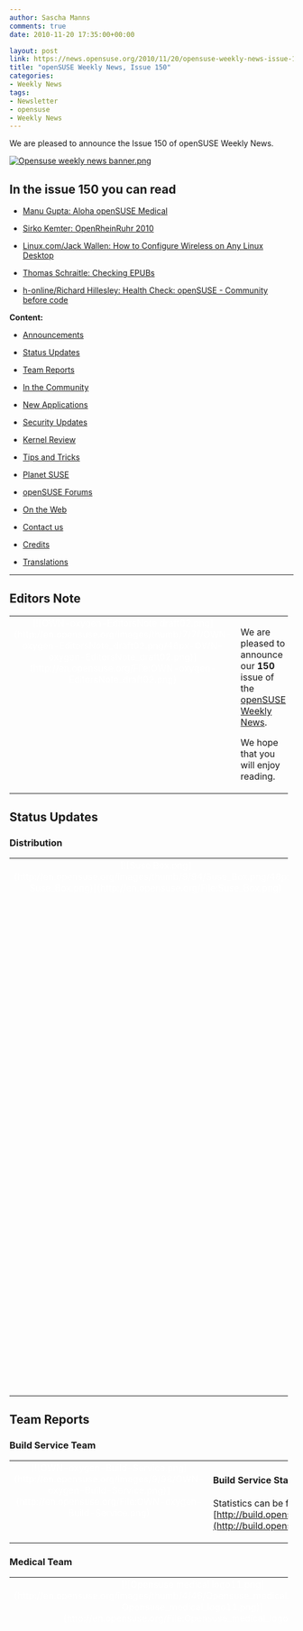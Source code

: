 ```yaml
---
author: Sascha Manns
comments: true
date: 2010-11-20 17:35:00+00:00

layout: post
link: https://news.opensuse.org/2010/11/20/opensuse-weekly-news-issue-150/
title: "openSUSE Weekly News, Issue 150"
categories:
- Weekly News
tags:
- Newsletter
- opensuse
- Weekly News
---
```

We are pleased to announce the Issue 150 of openSUSE Weekly News.
<!-- more -->








[![Opensuse weekly news banner.png](http://en.opensuse.org/images/6/6d/Opensuse_weekly_news_banner.png)](http://en.opensuse.org/File:Opensuse_weekly_news_banner.png)













## In the issue 150 you can read




  * [ Manu Gupta: Aloha openSUSE Medical](https://news.opensuse.org/?p=5493#Manu_Gupta:_Aloha_openSUSE_Medical)


  * [ Sirko Kemter: OpenRheinRuhr 2010](https://news.opensuse.org/?p=5493#Sirko_Kemter:_OpenRheinRuhr_2010)


  * [ Linux.com/Jack Wallen: How to Configure Wireless on Any Linux Desktop](https://news.opensuse.org/?p=5493#Linux.com.2FJack_Wallen:_How_to_Configure_Wireless_on_Any_Linux_Desktop)


  * [ Thomas Schraitle: Checking EPUBs](https://news.opensuse.org/?p=5493#Thomas_Schraitle:_Checking_EPUBs)


  * [ h-online/Richard Hillesley: Health Check: openSUSE - Community before code](https://news.opensuse.org/?p=5493#h-online.2FRichard_Hillesley:_Health_Check:_openSUSE_-_Community_before_code)















**Content:**




  * [ Announcements](https://news.opensuse.org/?p=5493#Announcements)


  * [ Status Updates](https://news.opensuse.org/?p=5493#Status_Updates)


  * [ Team Reports](https://news.opensuse.org/?p=5493#Team_Reports)


  * [ In the Community](https://news.opensuse.org/?p=5493#In_the_Community)


  * [ New Applications](https://news.opensuse.org/?p=5493#New.2FUpdated_Applications_.40_openSUSE)


  * [ Security Updates](https://news.opensuse.org/?p=5493#Security_Updates)


  * [ Kernel Review](https://news.opensuse.org/?p=5493#Kernel_Review)


  * [ Tips and Tricks](https://news.opensuse.org/?p=5493#Tips_and_Tricks)


  * [ Planet SUSE](https://news.opensuse.org/?p=5493#Planet_SUSE)


  * [ openSUSE Forums](https://news.opensuse.org/?p=5493#openSUSE_Forums)


  * [ On the Web](https://news.opensuse.org/?p=5493#On_the_Web)


  * [ Contact us](http://en.opensuse.org/Archive:Weekly_news_150#Feedback_.2F_Communicate_.2F_Get_Involved)


  * [ Credits](https://news.opensuse.org/?p=5493#Credits)


  * [ Translations](https://news.opensuse.org/?p=5493#Translations)







  



  






  






  






  






  






  






  






  






  






  






  






  






  






  






  






  






  






  






  






  






* * *


  






## Editors Note








<table style="width: 98%;" class="zeroBorder" >
<tbody >
<tr >

<td style="color: rgb(255, 255, 255); text-align: center; vertical-align: top; width: 36px;" >[![OWN-oxygen-EditorsNote draft02.png](http://en.opensuse.org/images/thumb/7/7f/OWN-oxygen-EditorsNote_draft02.png/48px-OWN-oxygen-EditorsNote_draft02.png)](http://en.opensuse.org/File:OWN-oxygen-EditorsNote_draft02.png)
</td>

<td style="margin: 0pt 1em 0pt 0pt;" >


We are pleased to announce our **150** issue of the [openSUSE Weekly News](http://en.opensuse.org/Portal:Weekly_news). 




We hope that you will enjoy reading. 



</td>
</tr>
</tbody>
</table>





  









## Status Updates







### Distribution





<table style="width: 98%;" class="zeroBorder" >
<tbody >
<tr >

<td style="color: rgb(255, 255, 255); text-align: center; vertical-align: top; width: 36px;" >[![Suse Box.png](http://en.opensuse.org/images/thumb/9/94/Suse_Box.png/48px-Suse_Box.png)](http://en.opensuse.org/File:Suse_Box.png)
</td>

<td style="margin: 0pt 1em 0pt 0pt;" >  




####  Schedules for the next Week




  * [Coolo's timeline says](http://www.suse.de/%7Ecoolo/opensuse_11.4/): 

"openSUSE 11.4 Milestone 4 Release:  Milestone: snapshot release without agenda. We release it once we have several new key components in. Moved to friday as monday is a holiday. Thu, 25 Nov 2010 14:00:00 GMT" 


####  Bugzilla




**Important links:**




  * [Detailed Bugzilla Report](https://bugzilla.novell.com/report.cgi?x_axis_field=bug_severity&y_axis_field=product&z_axis_field=&query_format=report-table&short_desc_type=allwordssubstr&short_desc=&long_desc_type=fulltext&long_desc=&classification=openSUSE&bug_file_loc_type=allwordssubstr&bug_file_loc=&status_whiteboard_type=allwordssubstr&status_whiteboard=&keywords_type=anywords&keywords=&bug_status=UNCONFIRMED&bug_status=NEW&bug_status=ASSIGNED&bug_status=NEEDINFO&bug_status=REOPENED&emailassigned_to1=1&emailtype1=substring&email1=&emailassigned_to2=1&emailreporter2=1&emailqa_contact2=1&emailcc2=1&emailtype2=substring&email2=&bugidtype=include&bug_id=&votes=&chfieldfrom=&chfieldto=Now&chfieldvalue=&format=table&action=wrap&field0-0-0=noop&type0-0-0=noop&value0-0-0=)


  * [Submitting Bug Reports](http://en.opensuse.org/openSUSE:Submitting_bug_reports)


  * [Bug Reporting FAQ](http://en.opensuse.org/openSUSE:Bug_reporting_FAQ)


</td>
</tr>
</tbody>
</table>





  






## Team Reports




### Build Service Team





<table style="width: 98%;" class="zeroBorder" >
<tbody >
<tr >

<td style="color: rgb(255, 255, 255); text-align: center; vertical-align: top; width: 36px;" >[![OWN-oxygen-Build-Service.png](http://en.opensuse.org/images/9/98/OWN-oxygen-Build-Service.png)](http://en.opensuse.org/File:OWN-oxygen-Build-Service.png)
</td>

<td style="margin: 0pt 1em 0pt 0pt;" >


####  Build Service Statistics




Statistics can be found at [http://build.opensuse.org](http://build.opensuse.org/)



</td>
</tr>
</tbody>
</table>





  






### Medical Team





<table style="width: 98%;" class="zeroBorder" >
<tbody >
<tr >

<td style="color: rgb(255, 255, 255); text-align: center; vertical-align: top; width: 36px;" >[![Opensuse medical logo11.png](http://en.opensuse.org/images/thumb/4/46/Opensuse_medical_logo11.png/48px-Opensuse_medical_logo11.png)](http://en.opensuse.org/File:Opensuse_medical_logo11.png)
</td>

<td style="margin: 0pt 1em 0pt 0pt;" >


####  [Manu Gupta: Aloha openSUSE Medical](http://feedproxy.google.com/%7Er/SUSEware/%7E3/FADKs6zYMwU/)




"A few minutes back Sascha Manns and his team released openSUSE Medical Version 0.0.6 and declared it stable. Kudos to them. This distribution is aimed at medical professionals and is packed with open source stuff targeted towards the medical community, for students, doctors and clinics. It includes FreeMedForms an ERP solution for clinical purposes. FreeDiams is a prescriber that can be used alone to prescribe and / or test drug interactions within a prescription. It can be linked to any application thanks to its command line parameters. FreeDiams can use several drugs databases. The GNUmed project builds free, liberated open source Electronic Medical Record software in multiple languages to assist and improve longitudinal care. So all in all, Sascha and his team provides a power pack for the Medical Community. (...)" 



</td>
</tr>
</tbody>
</table>





  






### openFATE Team





<table style="width: 98%;" class="zeroBorder" >
<tbody >
<tr >

<td style="color: rgb(255, 255, 255); text-align: center; vertical-align: top; width: 36px;" >[![Logo-fate.png](http://en.opensuse.org/images/thumb/c/c2/Logo-fate.png/48px-Logo-fate.png)](http://en.opensuse.org/File:Logo-fate.png)
</td>

<td style="margin: 0pt 1em 0pt 0pt;" >  




####  [#310826: Keep last package version on update](https://features.opensuse.org/310826)




"Zypper should implement an additional option "Keep last package Version" and a function "restore previous version"  

 If the user makes an update and the new package version makes problems he could simply reinstall the old version.  

 A good example is the current NVIDIA package which makes amarok crash ([http://forums.opensuse.org/english/get-help-here/multimedia/449355-amarok-crashing.html](http://forums.opensuse.org/english/get-help-here/multimedia/449355-amarok-crashing.html))  

 Also there should be an option to delete all backup packages when the user is shure everything works as expected." 




####  [#310830: Pinta project added](https://features.opensuse.org/310830)




"The mono-based graphics editor ought to be integrated with next OpenSUSE release:  

[http://pinta-project.com/](http://pinta-project.com/)  

 Ubuntu has dropped GIMP integration, which is not what I'm looking for." 




####  [#310831: BÃ©po keyboard layout - Â«first class citizenÂ»](https://features.opensuse.org/310831)




"The usual qwerty keyboard layout (and similar layouts like qwertz, azerty...) are known for being suboptimal. Better layouts are available, like dvorak. These layouts are often tied to a language : dvorak is better for english, while french users will prefer bÃ©po. (...)" 




####  [#310832: add write permission to users on the fstab options](https://features.opensuse.org/310832)




"It's more and more frequent to have a big partition shared by users for large data (video...).  

 Now one have to allow writing on these partitions with going root and making  

 chown :users <mount point>  

 chmod g+w <mount point>  

 It should be a good idea to add the option in the partitionner to make this. One more option "allow writing by users", for example." 




####  [#310835: Update Vim to 7.3](https://features.opensuse.org/310835)




"openSUSE 11.3 includes Vim 7.2 that is 2 years old.  

  

 On August 2010, Vim 7.3 has been released and includes a few new features (Lua support, Python 3 support, Blowfish encryption, persistent undo/redo). But first and foremost, Vim 7.3 includes all patches that were released since the last 7.2 release two years ago." 




####  [#310836: add an option in YaST to comment out an entry](https://features.opensuse.org/310836)




"I just notice that some Windows 7 entries in GRUB menu.lst as written by the openSUSE installer are very dangerous. On my HPE-311 desktop, I had 3 entries, for 3 windows partitions. The latter being the recovery partition, labelled "windows 3". (...)" 




####  [#310837: Enhance grub configuration for multiboot systems](https://features.opensuse.org/310837)




"When installing Windows (version 7 with me), then openSUSE 11.3, and no partition is marked "active", then hibernating (suspend to disk) in Windows 7 does not work anymore after installing linux.  

 When activating the "activate" checkbox in the Windows section of the grub configuration, it works.  

 Could you change the intial(?) grub configuration or display a hint (flashing, big, ...)? (...)" 




####  [#310844: Fix the "Where do we need to improve?" topic of the board meeting](https://features.opensuse.org/310844)




"The board meeting has a topic about where we do need to improve. This recieves too little attention from a too small group. We need to fix this." 




####  [#310845: Develop script to setup cacti with default settings](https://features.opensuse.org/310845)




"can a script be developed to install the cacti package using default values [1].  

 [1] [http://en.opensuse.org/Cacti](http://en.opensuse.org/Cacti) " 




####  Statistics




[Feature](https://features.opensuse.org/) statistics for [openSUSE 11.4](https://features.opensuse.org/statistic/product/22236)




[More information on openFATE](http://en.opensuse.org/openSUSE:Openfate)



</td>
</tr>
</tbody>
</table>





  






### Testing Team





<table style="width: 98%;" class="zeroBorder" >
<tbody >
<tr >

<td style="color: rgb(255, 255, 255); text-align: center; vertical-align: top; width: 36px;" >[![Suse Box.png](http://en.opensuse.org/images/thumb/9/94/Suse_Box.png/48px-Suse_Box.png)](http://en.opensuse.org/File:Suse_Box.png)
</td>

<td style="margin: 0pt 1em 0pt 0pt;" >


####  [Larry Finger: Weekly News for November 19](http://lists.opensuse.org/archive/opensuse-testing/2010-11/msg00014.html)




"A Testing Core Team IRC meeting to discuss 11.4 Milestone 3 was held November 15.  

  

 We first discussed the latest developments in automated testing of installation. If those system builds that will not install are detected early, then users will be spared the effort wasted in downloading a product that will not run. The goal is to minimize user frustration, and maximize user time spent in tests that cannot be done automatically. For example, the virtual machines used in the automatic testing have very limited hardware, thus a lot of drivers are not tested.  

  

 Team member Bernhard Wiedemann, who developed these testing procedures, has been granted access to a server at openSUSE for this purpose. For anyone interested in the details of how the tests function, please see [https://lwn.net/Articles/414413/](https://lwn.net/Articles/414413/). To see the squashing of bugs over time, see [http://openqa.opensuse.org/cgi-bin/currentresults](http://openqa.opensuse.org/cgi-bin/currentresults). The links in the left-hand columns show details of the testing. To see visually what Bernhard is testing, look at the movie.  

  

 The meeting also discussed the handling of Bugzilla reports. The plan is to automate the scanning of the list to find those bugs that affect the pending release so that none of bugs found in testing are allowed to persist in the released version. Further discussion of bug handling will be reported here." 



</td>
</tr>
</tbody>
</table>





  






### Translation Team





<table style="width: 98%;" class="zeroBorder" >
<tbody >
<tr >

<td style="color: rgb(255, 255, 255); text-align: center; vertical-align: top; width: 36px;" >[![Icon-localize.png](http://en.opensuse.org/images/thumb/9/95/Icon-localize.png/48px-Icon-localize.png)](http://en.opensuse.org/File:Icon-localize.png)
</td>

<td style="margin: 0pt 1em 0pt 0pt;" >  




####  [Thomas Schraitle: Status Hungarian openSUSE Documentation](http://lizards.opensuse.org/2010/11/17/status-hu-opensuse-documentation/)




"As I wrote last time, I™ve migrated our documentation to a public SVN server on BerliOS. There you can get the English sources of the official openSUSE documentation and some business products too.  

  

 Apart from Russian, I™m very happy that the Hungarian translation of the openSUSE documentation is underway! Thanks to Kálmán KÃ©mÃ©nczy, he will publish the Hungarian documentation soon. Currently, some translatation, proofreading, and polishing have to be done, so stay tuned (see [https://svn.berlios.de/svnroot/repos/opensuse-doc/trunk/documents/distribution/hu](https://svn.berlios.de/svnroot/repos/opensuse-doc/trunk/documents/distribution/hu).)  

 By the way, the Hungarian books from the 11.1 and 11.2 release can be downloaded in the Hungarian portal. (...)" 




####  Localization




  * Daily updated translation statistics are available on the [openSUSE Localization Portal](http://i18n.opensuse.org/). 


  * [Trunk Top-List](http://i18n.opensuse.org/stats/trunk/toplist.php) “ [Localization Guide](http://en.opensuse.org/openSUSE:Localization_guide)


</td>
</tr>
</tbody>
</table>





  









## In the Community 








<table style="width: 98%;" class="zeroBorder" >
<tbody >
<tr >

<td style="color: rgb(255, 255, 255); text-align: center; vertical-align: top; width: 36px;" >[![Icon-project.png](http://en.opensuse.org/images/3/31/Icon-project.png)](http://en.opensuse.org/File:Icon-project.png)
</td>

<td style="margin: 0pt 1em 0pt 0pt;" >  




####  [Nelson Marques: Yet another academical paper¦](http://nmarques.digitalwhores.net/2010/11/12/yet-another-academical-paper/)




Nelson Marques are working on an interesting project. In the first Part of the Project, he wants to define what the openSUSE Project is, and what the Community is. The second part is a study. Enjoy reading. 




####  [Sirko Kemter: OpenRheinRuhr 2010](http://karl-tux-stadt.de/ktuxs/?p=2884)




"Time to write a small report about the last weekend, another event happend there. I was at OpenRheinRuhr in Oberhausen. It was the second edition of this event. Last year it was in Bottrop, some maybe remember the sexy openSUSE booth girls ;) So this year the organizers changed the location and it was deifinitly a good decision, there was definitly more visitors because of that. The location was a museum for the industry there once was, so the social event had a really geeky style between really big gearwheels and such stuff. The hall was this year really big and a lot of place for the projects.  

  

 For the booth I had one of the big HP touchscreens, they are always good for events. People like to play Numpty Physics and when there stay some people others become curious and stop at the booth. But we played not only on the booth, thanks Jan we showed WebYasT on his machine at home, of course we had some conversations about and showings of SUSE Studio. Not many people asked for the openSUSE Buildservice, but thats ok there, it was an more user oriented event. For me I made an test there, we had some days ago a little discussion on the marketing mailinglist to market more such things like OBS and I began to make a new poster serie for that, so I tested with an beamer some of the new posters on a side wall. I think I prepare an slideshow with the motifes, when I have all posters have done, so that all ambassadors can do the same. Its an action thing and that does always make people curious. (...)" 




####  [Michal HrušeckÃ½: openSUSE Conference 2010](http://michal.hrusecky.net/index.php/blog/show/openSUSE-Conference-2010-1.html)




"As you probably all know, few weeks ago was openSUSE Conference 2010. And it was great event and I'm glad I was able to attend it. Unfortunatelly I had some troubles with my blog, so I'm writing about it now. I had there a small "workshop" about KVM & libvirtd and about why you shouldn't be affraid of using them. Few slides that I came up with can be obtained here, but most of the time, it consisted from the discussion with people that attended it. But I want to write mainly about interesting things that I learned on conference. (...)" 




###  Welcome new Members (Corner for new acknowledged Members)




  * [Alexandre Moura (xnd)](https://users.opensuse.org/show/xnd): Works as Ambassador, active in Brazilian wiki and Build Service. 



###  Events & Meetings




Past: 




  * [**November 11, 2010: openSUSE KDE Team meeting**](https://news.opensuse.org/2010/05/13/%ef%bb%bfopensuse-kde-team-meeting/)


  * [**November 13, 2010: OpenRheinRuhr\, Oberhausen Germany**](https://news.opensuse.org/2010/04/19/openrheinruhr-oberhausen-germany/)


  * [**November 16, 2010: openSUSE Marketing Team Meeting**](https://news.opensuse.org/2010/10/05/opensuse-marketing-team-meeting-8/)


  * [**November 17, 2010: openSUSE Board Meeting**](https://news.opensuse.org/2010/03/24/opensuse-board-meeting/)


  * [**November 19, 2010: Meeting for the Greek openSUSE Community**](https://news.opensuse.org/2010/11/18/meeting-for-the-greek-opensuse-community/)



Upcoming: 




  * [** November 24, 2010: German Wiki Team Meeting**](https://news.opensuse.org/2010/05/30/german-wiki-team-meeting-2/)


  * [** November 25, 2010: openSUSE KDE Team meeting**](https://news.opensuse.org/2010/05/13/%ef%bb%bfopensuse-kde-team-meeting/)


  * [** November 30, 2010: openSUSE Marketing Team Meeting**](https://news.opensuse.org/2010/10/05/opensuse-marketing-team-meeting-8/)


  * You can find more informations on other events at: 


    * [openSUSE News/Events](https://news.opensuse.org/category/events/) “ [Local events](http://en.opensuse.org/openSUSE:Ambassadors_events)



###  openSUSE for your ears




  * The openSUSE Weekly News are available as Livestream or Podcast in the German Language. You can hear it or download it on [http://blog.radiotux.de/podcast](http://blog.radiotux.de/podcast). 



###  From Ambassadors




####  [Greek openSUSE Ambassadors: Greek openSUSE community, Our first meeting](http://opensuseambassadors.blogspot.com/2010/11/greek-opensuse-community-our-first.html)




"Yesterday the Greek openSUSE community had it's first meeting. The purpose of this meeting was all of those who are interesting on participate to decide the next steps of our community together.   

 Me(Warlordfff) and Stathis(Diamond_gr) had no experience on how to organize such a meeting so we made a lot of mistakes,had many difficulties and many things went wrong but finally we managed to make some decisions about certain points and we decided to have another meeting exclusively at IRC this time,sometime next weekend. (...)" 




###  openSUSE in $COUNTRY




"Details" 




###  Communication




  * [The Mailinglists](http://lists.opensuse.org/)


  * [The openSUSE Forums](http://forums.opensuse.org/)] 



###  Contributors




  * [The User Directory](http://users.opensuse.org/)


</td>
</tr>
</tbody>
</table>





  









## New/Updated Applications @ openSUSE








<table style="width: 98%;" class="zeroBorder" >
<tbody >
<tr >

<td style="color: rgb(255, 255, 255); text-align: center; vertical-align: top; width: 36px;" >[![OWN-oxygen-New-Updated-Applications.png](http://en.opensuse.org/images/1/10/OWN-oxygen-New-Updated-Applications.png)](http://en.opensuse.org/File:OWN-oxygen-New-Updated-Applications.png)
</td>

<td style="margin: 0pt 1em 0pt 0pt;" >


####  [Packman: kmediafactory 0.8.0-3](http://packman.links2linux.org/package/kmediafactory)




"KMediafactory is easy to use template based dvd authoring tool. You can quickly create DVD menus for home videos and TV recordings in three simple steps." 




####  [Packman: gxine 0.5.905-2](http://packman.links2linux.org/package/gxine)




"This is a GTK+ based GUI for the libxine video player library. It provides gxine, a media player that can play all the audio/video formats that libxine supports. Currently, this includes MPEG1/2, some AVI and Quicktime files, some network streaming methods and disc based media (VCD, SVCD, DVD). (...)" 




####  [OBS: OBS openSUSE:11.3:Update/java-1_6_0-openjdk r2 commited](http://hermes.opensuse.org/messages/5963417)




"Updated to icedtea6-1.9.1" 




####  [SUSE Geek: Clementine Music Player in openSUSE 11.3](http://www.susegeek.com/media-player/clementine-music-player-in-opensuse-11-3/)




"Clementine is a free opensource Music player released under GPL v3 license. It is a port the Amarok music player taking advantage of Qt4 features focusing on a fast and easy-to-use interface for... (...)" 




####  [Holger Hetterich: SMB Traffic Analyzer 1.2 released](http://holger123.wordpress.com/2010/11/16/smb-traffic-analyzer-1-2-released/)




"We just released SMB Traffic Analyzer version 1.2.  

  

 After the release of version 1.1 we got immediate feedback that the configuration file is not being read correctly. The port number to connect to the VFS module was overwritten when a client port number was given (bnc#652755), in case a configuration file was used with smbtad. (...)" 




####  [Sascha Manns: New Package for packager: whohas](http://lizards.opensuse.org/2010/11/16/new-package-for-packager-whohas/)




"Sometimes a packager asked himself, who has already packaged this Software? Maybe the Packagingfiles can help me to fix a error? Or maybe an other packager has a written a patch that i can use for my situation?  

 Philipp L. Wesche knows this situation, and he wrote a program, that allows to view in other Distributions and Repositories, who has a specific Software packaged. The commandline tool whohas supports Arch, Debian, Fedora, Gentoo, Mandriva, openSUSE, Slackware, linuxpackages.net, Source Mage, Ubuntu, FreeBSD, NetBSD, OpenBSD, Fink, MacPorts and Cygwin. Philipp wrote this tool in Perl and was designed to help package maintainers find ebuilds, pkgbuilds and similar package definitions to learn from. (...)" 




  






  * You can find other interesting Packages at: 


  * [Packman](http://packman.links2linux.de/rdf/packman_en.rdf) “ [OBS](https://hermes.opensuse.org/feeds/66367.rdf)


</td>
</tr>
</tbody>
</table>





  









## Security Updates








<table style="width: 98%;" class="zeroBorder" >
<tbody >
<tr >

<td style="color: rgb(255, 255, 255); text-align: center; vertical-align: top; width: 36px;" >[![Logo-SecurityUpdates.png](http://en.opensuse.org/images/6/68/Logo-SecurityUpdates.png)](http://en.opensuse.org/File:Logo-SecurityUpdates.png)
</td>

<td style="margin: 0pt 1em 0pt 0pt;" >


To view the security announcements in full, or to receive them as soon as they're released, refer to the [openSUSE Security Announce](http://lists.opensuse.org/opensuse-security-announce/) mailing list.  

  






####  [SUSE Security Announcement: Linux kernel (SUSE-SA:2010:057)](http://lists.opensuse.org/opensuse-security-announce/2010-11/msg00004.html)




  * Package: kernel 


  * Announcement ID: SUSE-SA:2010:057 


  * Date: Thu, 11 Nov 2010 13:00:00 +0000 


  * Affected Products: SUSE Linux Enterprise High Availability 


  * Extension 11 SP1 


  * SUSE Linux Enterprise Desktop 11 SP1 


  * SUSE Linux Enterprise Server 11 SP1 


  * Vulnerability Type: local privilege escalation 



####  [SUSE Security Summary Report: SUSE-SR:2010:021](http://lists.opensuse.org/opensuse-security-announce/2010-11/msg00005.html)




  * Announcement ID: SUSE-SR:2010:021 


  * Date: Tue, 16 Nov 2010 13:00:00 +0000 


  * Cross-References: CVE-2008-7247, CVE-2009-4030, CVE-2010-1626 


  * CVE-2010-1848, CVE-2010-1849, CVE-2010-2939 


  * CVE-2010-3611, CVE-2010-3681, CVE-2010-3683 


  * CVE-2010-4098, CVE-2010-4207, CVE-2010-4208 


  * CVE-2010-4209 



  





</td>
</tr>
</tbody>
</table>





  









## Kernel Review








<table style="width: 98%;" class="zeroBorder" >
<tbody >
<tr >

<td style="color: rgb(255, 255, 255); text-align: center; vertical-align: top; width: 36px;" >[![Tux.svg.png](http://en.opensuse.org/images/thumb/b/bc/Tux.svg.png/48px-Tux.svg.png)](http://en.opensuse.org/File:Tux.svg.png)
</td>

<td style="margin: 0pt 1em 0pt 0pt;" >  




####  [Phoronix/Michael Larabel: The ~200 Line Linux Kernel Patch That Does Wonders](http://www.phoronix.com/scan.php?page=article&item=linux_2637_video&num=1)




"In recent weeks and months there has been quite a bit of work towards improving the responsiveness of the Linux desktop with some very significant milestones building up recently and new patches continuing to come. This work is greatly improving the experience of the Linux desktop when the computer is withstanding a great deal of CPU load and memory strain. Fortunately, the exciting improvements are far from over. There is a new patch that has not yet been merged but has undergone a few revisions over the past several weeks and it is quite small -- just over 200 lines of code -- but it does wonders for the Linux desktop. (...)" 



</td>
</tr>
</tbody>
</table>





  









## Tips and Tricks








<table style="width: 98%;" class="zeroBorder" >
<tbody >
<tr >

<td style="color: rgb(255, 255, 255); text-align: center; vertical-align: top; width: 36px;" >[![OWN-oxygen-Tips-and-Tricks.png](http://en.opensuse.org/images/9/98/OWN-oxygen-Tips-and-Tricks.png)](http://en.opensuse.org/File:OWN-oxygen-Tips-and-Tricks.png)
</td>

<td style="margin: 0pt 1em 0pt 0pt;" >  




###  For Desktop Users




####  [MakeUseOf/Tim Brookes: What EXIF Photo Data Is, How To Find It & How To Understand It](http://www.makeuseof.com/tag/exif-photo-data-find-understand/)




"Since cameras went digital we™ve had a few more perks to enjoy alongside our usual photography habits. No longer do we need to pause and think shall I take that shot? with expensive film and processing costs giving way to re-usable memory cards.  

  

 Pretty much every digital camera available today (give or take the dodgy cheap Chinese ones found on eBay) records EXIF data within each image you take. This data is then useful for improving your photography plus can be quite interesting especially if you™re a bit of a geek. (...)" 




####  [Linux.com/Jack Wallen: How to Configure Wireless on Any Linux Desktop](http://www.linux.com/learn/tutorials/374514-control-wireless-on-the-linux-desktop-with-these-tools)




"If you are a mobile Linux user one of the first things you need to do is to connect that mobile device to a wireless access point. By default, the standard Wi-Fi tools for the Linux desktops are straight-forward and reliable. That of course presumes you are using the standard desktops (GNOME or KDE). But what happens when you opt for a different desktop such as E17 or Fluxbox? Or what if the "default" standards aren't flexible enough or feature-rich enough for your needs. In those instances you need to take a look at a different toolset for connecting you to a wireless access point. (...)" 




  






###  For Commandline/Script Newbies




####  [BashShell.net: How To Search Using The Awk Utility](http://bashshell.net/utilities/searches-with-awk/)




"You can do searches with awk by enclosing the search within forward slashes. Note awk is case sensitive. (...)" 




  






###  For Developers and Programmers




####  [Linux User & Developer/Kunal Deo: Open source programming for beginners](http://www.linuxuser.co.uk/features/open-source-programming-for-beginners/)




"Sometimes even experienced developers can be a bit overwhelmed by Linux™s extensive development capabilities. Sit back and soak up these tips to become a smarter and more productive Linux developer overnight¦ (...)" 




####  [Duncan Mac-Vicar: Realtime syntax checking with emacs](http://duncan.mac-vicar.com/blog/archives/804)




"One of the nice features of fat IDEs is that you get real time syntax checking. Some languages make it easy, some not.  

  

 For example Eclipse has access to the compiler as a service inside the IDE, and it checks the code as you type, even suggesting fixes.  

  

 I started to research what could be done on the emacs side to get a better experience, as when I am coding, I am usually thinking at the same time I write, and this means I make more syntax errors than the average guy. (...)" 




  






###  For System Administrators




####  [ServerWatch/Joe Brockmeier: Check Apache Server Status From a Web Page](http://www.serverwatch.com/tutorials/article.php/3913196/Check-Apache-Server-Status-From-a-Web-Page.htm)




"Sometimes you want to see how your server is doing without SSH'ing into the system. One way to do this is to set up a Web page that shows Apache status. Sound difficult? Not really, it's a default module for Apache and easy to enable. (...)" 




####  [HowtoForge/Falko Timme: How To Configure PureFTPd To Accept TLS Sessions On OpenSUSE 11.3](http://www.howtoforge.com/how-to-configure-pureftpd-to-accept-tls-sessions-on-opensuse-11.3)




"FTP is a very insecure protocol because all passwords and all data are transferred in clear text. By using TLS, the whole communication can be encrypted, thus making FTP much more secure. This article explains how to configure PureFTPd to accept TLS sessions on an OpenSUSE 11.3 server. (...)" 




####  [LinuxPlanet/Paul Ferrill: Linux Protects Your Servers with Scapy (part 1)](http://www.linuxplanet.com/linuxplanet/tutorials/7227/1/)




"Guarding your private network from the perils of the Internet is no easy task. The basics are pretty much the same from a defensive standpoint no matter how you slice it. Firewalls of one type or another protect an internal network by using two separate Ethernet connections with a software proxy filtering the traffic between the two ports. Linux serves as a great platform for this role with tools like netfilter/iptables. (...)" 




####  [Bruno Friedmann: Make vmware 7.1.2 running with opensuse 11.4 (kernel 2.6.36)](http://lizards.opensuse.org/2010/11/15/make-vmware-7-1-2-running-with-11-4-kernel-2-6-26/)




"So there™s a solution to make the kernel modules building under openSUSE factory (11.4) and the kernel 2.6.36 (...)" 



</td>
</tr>
</tbody>
</table>





  









## Planet SUSE








<table style="width: 98%;" class="zeroBorder" >
<tbody >
<tr >

<td style="color: rgb(255, 255, 255); text-align: center; vertical-align: top; width: 36px;" >[![Logo-PlanetSUSE.png](http://en.opensuse.org/images/thumb/f/fe/Logo-PlanetSUSE.png/48px-Logo-PlanetSUSE.png)](http://en.opensuse.org/File:Logo-PlanetSUSE.png)
</td>

<td style="margin: 0pt 1em 0pt 0pt;" >  




####  [Nelson Marques: Oxygen: .spec mime type?](http://nmarques.digitalwhores.net/2010/11/13/oxygen-spec-mime-type/)




"I have to say¦ Nuno Pinheiro keeps surprising people all the time¦ This time, with a cool .spec mime type: (...)" 




####  [Sebastian Kügler: we are out of househacking](http://vizzzion.org/blog/2010/11/we-are-out-of-househacking-kde-e-v-board-meeting-in-nijmegen/)




"I™ve just returned from our local microbrewery, Brouwerij de Hemel in Nijmegen, the Netherlands, the place where I live after a nice dinner with my fellow KDE e.V. Board Member members. Friday and Saturday we had planned to hold a two+ day board meeting here in Nijmegen. Kim and me have moved into our new house in Nijmegen two weeks ago and we™re now mostly settled, meaning all critical parts of infrastructure work and are in place, and we can pick up our lives again, after two months of updating, maintaining and facelifting it from the inside. We™re now fully settled. We™ve moved inside Nijmegen from a rather nice flat into a larger house. We got the keys to the new house two months ago, and have spent this year™s september and october on painting, wallpapering, insulating and other facelift and maintainance work. Luckily, many of our friends and families came by to help us here and there. (...)" 




####  [Thomas Schraitle: Checking EPUBs](http://lizards.opensuse.org/2010/10/03/checking-epubs/)




"EPUBs are getting more and more important thesedays. If you believe the essays from well-informed magazines, they will develop into a standard for book and text consumption as MP3 did for audio.  

  

 Today, lots of e-book readers are available and more will be ready in the future. Apart from the problem, if an e-book reader supports EPUB, the EPUB file itself has to adhere to certain specifications. This is the task for epubcheck, a commandline utility which validates an EPUB file. (...)" 




####  [Michal HrušeckÃ½: openSUSE Paste: Never expire](http://michal.hrusecky.net/index.php/blog/show/openSUSE-Paste:-Never-expire%3F-1.html)




"This is just a small update regarding openSUSE Paste. Some time ago Gertjan Lettink from openSUSE Forums team asked me, whether it would be possible to add possibility to keep pastes forever on openSUSE Paste. I wasn't really fan of that saying that 3 years is almost forever... But I asked JaromÃ­r ÄŒervenka who is providing hosting for this service and he said that he don't mind. So I promissed that I will look at it later (as I was quite overloaded with other things at that time)... And quite some time later I received another e-mail asking about the progress. And it's done now. So from now on, you can use openSUSE Paste to store pastes forever. I also set one week as a default expiration time on the web. I'm sorry that it took so long, I admit, that I almost forgot about that. But what you can learn from this story is not to be afraid to remind people about things that you are waiting for ;-)" 




####  [Kohei Yoshida: Working with a branch using git-new-workdir](http://kohei.us/2010/11/16/working-with-a-branch-using-git-new-workdir/)




"Git package contains a script named git-new-workdir, which allows you to work in a branch in a separate directory on the file system. This differs from cloning a repository in that git-new-workdir doesn™t duplicate the git history from the original repository and shares it instead, and that when you commit something to the branch that commit goes directly into the history of the original repository without explicitly pushing to the original repository. On top of that, creating a new branch work directory happens very much instantly. It™s fast, and it™s efficient. It™s an absolute time saver for those of us who work on many branches at any given moment without bloating the disk space. (...)" 




####  [Manu Gupta: First OSC and now Latinoware](http://feedproxy.google.com/%7Er/SUSEware/%7E3/7TcOvkci5To/)




"Looks like openSUSE is making a lot of presence all over the world and I kinda envy a few guys who just get to meet the wonderful days, meeting wonderful people and are having awesome fun over there. So I hope if I have enough money, then next year perhaps I can attend one of these events.  

  

 However, kudos to all those guys who are making it a big success. OSC no doubt as everyone knows was a huge success and the team at Brazil says people are just loving openSUSE. One of my very good friend Carlos and one of the major ambassadors in Brazil said we are one of the most popular distros in Brazil and people are loving it. Hats OFF Team Brazil!!  

  

 Hopefully we meet next year in person guys" 



</td>
</tr>
</tbody>
</table>





  









## openSUSE Forums








<table style="width: 98%;" class="zeroBorder" >
<tbody >
<tr >

<td style="color: rgb(255, 255, 255); text-align: center; vertical-align: top; width: 36px;" >[![OWN-oxygen-openSUSE-Forums.png](http://en.opensuse.org/images/e/ed/OWN-oxygen-openSUSE-Forums.png)](http://en.opensuse.org/File:OWN-oxygen-openSUSE-Forums.png)
</td>

<td style="margin: 0pt 1em 0pt 0pt;" >


####  [Blank screen at boot ....](http://forums.opensuse.org/english/get-help-here/install-boot-login/449792-blank-screen-boot.html)




"Here's a thread where a happy user suddenly meets trouble. Nice read to see how the problem gets analyzed first, then we see various approaches to solve the matter. " 




####  [Alt+F2 command to open "close session+change user" dialog?](http://forums.opensuse.org/english/get-help-here/install-boot-login/449754-alt-f2-command-open-close-session-change-user-dialog.html)




"This user is looking for a way to logout and switch to another user, taking a shortcut. The replies give some very interesting and useful information on how to get this working both on Gnome and KDE" 




####  [LibreOffice ?](http://forums.opensuse.org/english/get-help-here/applications/447211-libre-office-4.html)




"Most of you may have read about the forking of OpenOffice.org into the Document Foundation and LibreOffice. Quite some users seem to be interested in running LibreOffice. This thread shows the entrance of LibreOffice for openSUSE, first way to install, and how things went from there on. " 




####  [Online Update does not connect to the internet](http://forums.opensuse.org/english/get-help-here/network-internet/449513-online-update-does-not-connect-internet-4.html)




"A nice example of a thread where the solution is found by the OP, though already suggested before by several others. Sometimes it's hard to get clear what's expected, what's meant with "read carefully". There's a happy ending too." 



</td>
</tr>
</tbody>
</table>





  









## On the Web








<table style="width: 98%;" class="zeroBorder" >
<tbody >
<tr >

<td style="color: rgb(255, 255, 255); text-align: center; vertical-align: top; width: 36px;" >[![OWN-oxygen-On-the-Web.png](http://en.opensuse.org/images/d/d6/OWN-oxygen-On-the-Web.png)](http://en.opensuse.org/File:OWN-oxygen-On-the-Web.png)
</td>

<td style="margin: 0pt 1em 0pt 0pt;" >  




###  Announcements




####  [Baracus Project Delivers the Next Generation of System Boot and Build Management](http://www.novell.com/news/press/baracus-project-delivers-the-next-generation-of-system-boot-and-build-management/)




"Novell today announced the release of and support for the [Baracus project](http://baracus-project.org/Site/Baracus.html), an open source platform focused on delivering a feature rich, easy to use, highly customizable boot and build management solution. (...)" 




####  [Announcing a new utility: 'trace'](http://lwn.net/Articles/415728/)




"We are pleased to announce a new tracing tool called 'trace'.  

  

 This tool follows up on Linus's (not so) recent observations that Linux tracing is still not really offering good tracing tools to ordinary users. There's no easy to use workflow and the tools that exist are not expressive enough to solve everyday problem. (...)" 




####  [Linux.com/Amanda McPherson: New Btrfs Free Tutorial and Request for End User Feedback on Btrfs ](http://www.linux.com/news/featured-blogs/167-amanda-mcpherson/381385-new-btrfs-free-tutorial-and-request-for-end-user-fe)




"Those who follow Linux have certainly heard of Btrfs, a relatively new high performance file system that has a lot of people excited about its potential. Two months ago during LinuxCon Japan, we were pleased to sit down with lead developer Chris Mason from Oracle to record a short webinar that focuses on demonstrating RAID5 and RAID6 as well as recently completed features in Btrfs. This tutorial would be valuable to anyone interested in the technical details of the filesystem. Please enjoy this free [Btrfs Linux tutorial](http://training.linuxfoundation.org/lp/sign-up-for-the-free-linux-training-webinar-introduction-to-btrfs) and let us know your feedback. Also, please enjoy the other free [Linux training tutorials](http://training.linuxfoundation.org/lp/sign-up-for-the-free-linux-training-webinar-series) available as part of our [Linux training](http://training.linuxfoundation.org/) program. (...)" 




  






###  Call for participation




####  [InfoWorld: The 2010 InfoWorld Geek IQ Test](http://infoworld.com/d/adventures-in-it/the-2010-infoworld-geek-iq-test-597)




"And we're back again for our annual tribute to the members of the Geek Tribe. Retape your glasses, take a big suck on that bucket of Red Bull next to your desk, and dig into the 20 questions below. Answer enough correctly, and we'll agree you've got your geek on. Answer too many wrong, and we may have to buy you some pom-poms. (...)" 




  






###  Reports




####  [h-online/Richard Hillesley: Health Check: openSUSE - Community before code](http://www.h-online.com/open/features/Health-Check-openSUSE-Community-before-code-1136011.html)




""One important thing about community is to have shared ideas. Communities aren't glued together by boundaries," explains Thomas Thym, an academic and KDE developer. "They are open. They are glued together by ideas, by visions, by values they have in common."   

  

 So in between the technical sessions, the sharing of code hacks and the general hubbub at the recent openSUSE Conference in Nuremberg, the talk was of strategy and a common vision, which is important, Thym says, "because it gives the community one direction it can orient around, and this was missing in the past." (...)" 




####  [Peter Penz: Dolphin Improvements for KDE SC 4.6](http://ppenz.blogspot.com/2010/11/dolphin-improvements-for-kde-sc-46.html)




"As usual after the KDE feature freeze, I'd like to give an overview which improvements have been done in Dolphin for the next KDE SC. (...)" 




####  [Qt Labs/Thiago Macieira: MeeGo Conference 2010 wrap-up](http://labs.qt.nokia.com/2010/11/19/meego-conference-2010-wrap-up/)




"I™m now back home after a very successful MeeGo Conference 2010. Thankfully for me, the flight was short and it arrived ahead of time, even with a 10-minute delay on departure. The winds have been favourable to us (though the Harmattan wind doesn™t help airplanes ” not yet anyway).  

  

 Upon arriving, I was reminded immediately why the conference shouldn™t be in Oslo in November, like someone suggested some time ago in the MeeGo Wiki: it™s cold here and snowing. Compared to Oslo, Dublin™s weather was comforting and warm. Add to that the welcoming social events that were organised for us and you see why it was a good reason to go ” visiting the Guiness Storehouse and watching live Norway 2 x 1 Ireland was a nice touch! I even made a cameo appearence in Norway™s largest newspaper, in a weird fish-eye lens photo. (...)" 




  

  






###  Reviews and Essays




####  [PCWorld/Katherine Noyes: How to Choose a Linux Laptop](http://www.pcworld.com/article/211113/how_to_buy_a_linux_laptop.html)




"Want to run Linux on a laptop, but not sure which hardware is best? This guide will help you zero in on the machine that™s right for you and the distribution you select. (...)" 



</td>
</tr>
</tbody>
</table>





  









## Feedback / Communicate / Get Involved








<table style="width: 98%;" class="zeroBorder" >
<tbody >
<tr >

<td style="color: rgb(255, 255, 255); text-align: center; vertical-align: top; width: 36px;" >[![OWN-oxygen-FCG.png](http://en.opensuse.org/images/a/ae/OWN-oxygen-FCG.png)](http://en.opensuse.org/openSUSE:Weekly_news_team)
</td>

<td style="margin: 0pt 1em 0pt 0pt;" >Do you have comments on any of the things mentioned in this article? Then head right over to the [comment section](https://news.opensuse.org/?p=5493) and let us know!  

Or if you would like to be part of the [openSUSE:Weekly news team](http://en.opensuse.org/openSUSE:Weekly_news_team) then check out our team page and join!  

Or Communicate with or get help from the wider openSUSE community -- via IRC, forums, or mailing lists -- see [Communicate](http://en.opensuse.org/openSUSE:Communication_channels). 


  

[![Rss 32.png](http://en.opensuse.org/images/thumb/6/6d/Rss_32.png/24px-Rss_32.png)](http://en.opensuse.org/File:Rss_32.png) You can subscribe to the openSUSE Weekly News RSS feed at [https://news.opensuse.org/category/weekly-news/feed/](https://news.opensuse.org/category/weekly-news/feed/)



</td>
</tr>
</tbody>
</table>





  









## Credits








<table style="width: 98%;" class="zeroBorder" >
<tbody >
<tr >

<td style="color: rgb(255, 255, 255); text-align: center; vertical-align: top; width: 36px;" >[![OWN-oxygen-Credits.png](http://en.opensuse.org/images/1/17/OWN-oxygen-Credits.png)](http://en.opensuse.org/File:OWN-oxygen-Credits.png)
</td>

<td style="margin: 0pt 1em 0pt 0pt;" >


  * [saigkill](http://en.opensuse.org/User:Saigkill) [Talk](http://en.opensuse.org/User_talk:Saigkill) - [Contributions](http://en.opensuse.org/Special:Contributions/saigkill) Sascha Manns (Editor in Chief) 


  * [STS301](http://en.opensuse.org/index.php?title=User:STS301&action=edit&redlink=1) [Talk](http://en.opensuse.org/index.php?title=User_talk:STS301&action=edit&redlink=1) - [Contributions](http://en.opensuse.org/Special:Contributions/STS301) Sebastian Schöbinger (Tips/Tricks) 


  * [HeliosReds](http://en.opensuse.org/User:HeliosReds) [Talk](http://en.opensuse.org/index.php?title=User_talk:HeliosReds&action=edit&redlink=1) - [Contributions](http://en.opensuse.org/Special:Contributions/HeliosReds) Satoru Matsumoto (Editorial Office) 


  * [Caf4926](http://en.opensuse.org/User:Caf4926) [Talk](http://en.opensuse.org/index.php?title=User_talk:Caf4926&action=edit&redlink=1) - [Contributions](http://en.opensuse.org/Special:Contributions/Caf4926) Carl Fletcher (Main-Newsletter, Forums Sec.) 


  * [Knurpht](http://en.opensuse.org/User:Knurpht) [Talk](http://en.opensuse.org/index.php?title=User_talk:Knurpht&action=edit&redlink=1) - [Contributions](http://en.opensuse.org/Special:Contributions/Knurpht) Gertjan Lettink (Forums) 


  * [Okuro](http://en.opensuse.org/User:Okuro) [Talk](http://en.opensuse.org/index.php?title=User_talk:Okuro&action=edit&redlink=1) - [Contributions](http://en.opensuse.org/Special:Contributions/Okuro) Thomas Hofstätter (Events & Meetings) 


  * add translators 


</td>
</tr>
</tbody>
</table>





  









## Translations





<table style="width: 98%;" class="zeroBorder" >
<tbody >
<tr >

<td style="color: rgb(255, 255, 255); text-align: center; vertical-align: top; width: 36px;" >[![OWN-Icon-locale.png](http://en.opensuse.org/images/thumb/b/b5/OWN-Icon-locale.png/48px-OWN-Icon-locale.png)](http://en.opensuse.org/File:OWN-Icon-locale.png)
</td>

<td style="margin: 0pt 1em 0pt 0pt;" >  




openSUSE Weekly News is translated into many languages.Issue #150 of the openSUSE Weekly News is available in: 




  * [English](http://en.opensuse.org/Archive:Weekly_news_150)



Delayed / to be translated: 




  * [Magyar](http://hu.opensuse.org/OpenSUSE_Heti_H%C3%ADrmond%C3%B3/150)


  * [EspaÃ±ol](http://es.opensuse.org/OpenSUSE_Noticias_Semanales/150)


  * [ç¹é«”ä¸­æ–‡](http://zh_tw.opensuse.org/OpenSUSE_Weekly_News/150)


  * [æ—¥æ¬èªž](http://ja.opensuse.org/OpenSUSE_Weekly_News/150)


  * [Ð ÑƒÑÑÐºÐ¸Ð¹](http://ru.opensuse.org/%D0%95%D0%B6%D0%B5%D0%BD%D0%B5%D0%B4%D0%B5%D0%BB%D1%8C%D0%BD%D1%8B%D0%B5_%D0%BD%D0%BE%D0%B2%D0%BE%D1%81%D1%82%D0%B8_openSUSE/150)


  * [Indonesia](http://en.opensuse.org/OpenSUSE_Weekly_News/150/indonesian)


  * [ç®€ä½“ä¸­æ–‡](http://en.opensuse.org/OpenSUSE_Weekly_News/150/chinese)


  * [Deutsch](http://de.opensuse.org/OpenSUSE-Wochenschau/150)


  * [FranÃ§ais](http://fr.opensuse.org/Lettre_d%27information_openSUSE/150)


  * [Polski](http://pl.opensuse.org/Tygodnik_openSUSE/150)


  * [PortuguÃªs](http://pt.opensuse.org/Not%C3%ADcias_da_semana_no_openSUSE/150)


  * [Italiano](http://it.opensuse.org/OpenSUSE_Newsletter_Settimanale/150)


  * [Svenska](http://en.opensuse.org/OpenSUSE_Weekly_News/150/swedish)


  * [ÄŒesky](http://cs.opensuse.org/OpenSUSE_t%C3%BDden%C3%ADk/150)


</td>
</tr>
</tbody>
</table>
  

		
